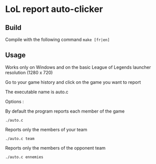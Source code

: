 # LoL report auto-clicker

## Build
Compile with the following command
```make [fr|en] ```

## Usage
Works only on Windows and on the basic League of Legends launcher resolution (1280 x 720)

Go to your game history and click on the game you want to report

The executable name is auto.c

Options :

By default the program reports each member of the game

    ./auto.c
     
Reports only the members of your team

    ./auto.c team
    
Reports only the members of the opponent team

    ./auto.c ennemies
    
      


